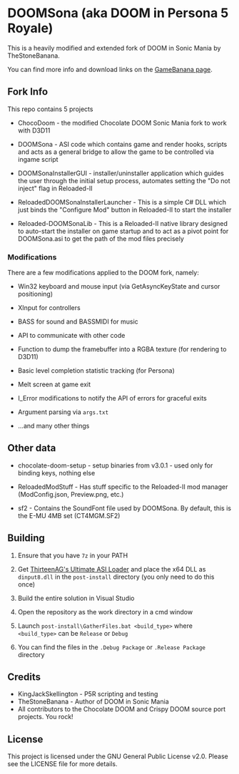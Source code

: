 # DOOMSona (aka DOOM in Persona 5 Royale)

This is a heavily modified and extended fork of DOOM in Sonic Mania by TheStoneBanana.

You can find more info and download links on the [GameBanana page](https://gamebanana.com/mods/511278).

## Fork Info

This repo contains 5 projects

- ChocoDoom - the modified Chocolate DOOM Sonic Mania fork to work with D3D11

- DOOMSona - ASI code which contains game and render hooks, scripts and acts as a general bridge to allow the game to be controlled via ingame script

- DOOMSonaInstallerGUI - installer/uninstaller application which guides the user through the initial setup process, automates setting the "Do not inject" flag in Reloaded-II

- ReloadedDOOMSonaInstallerLauncher - This is a simple C# DLL which just binds the "Configure Mod" button in Reloaded-II to start the installer

- Reloaded-DOOMSonaLib - This is a Reloaded-II native library designed to auto-start the installer on game startup and to act as a pivot point for DOOMSona.asi to get the path of the mod files precisely

### Modifications

There are a few modifications applied to the DOOM fork, namely:

- Win32 keyboard and mouse input (via GetAsyncKeyState and cursor positioning)

- XInput for controllers

- BASS for sound and BASSMIDI for music

- API to communicate with other code

- Function to dump the framebuffer into a RGBA texture (for rendering to D3D11)

- Basic level completion statistic tracking (for Persona)

- Melt screen at game exit

- I_Error modifications to notify the API of errors for graceful exits

- Argument parsing via `args.txt`

- ...and many other things

## Other data

- chocolate-doom-setup - setup binaries from v3.0.1 - used only for binding keys, nothing else

- ReloadedModStuff - Has stuff specific to the Reloaded-II mod manager (ModConfig.json, Preview.png, etc.)

- sf2 - Contains the SoundFont file used by DOOMSona. By default, this is the E-MU 4MB set (CT4MGM.SF2)

## Building

1. Ensure that you have `7z` in your PATH

2. Get [ThirteenAG's Ultimate ASI Loader](https://github.com/ThirteenAG/Ultimate-ASI-Loader/releases/latest) and place the x64 DLL as `dinput8.dll` in the `post-install` directory (you only need to do this once)

3. Build the entire solution in Visual Studio

4. Open the repository as the work directory in a cmd window

5. Launch `post-install\GatherFiles.bat <build_type>` where `<build_type>` can be `Release` or `Debug`

6. You can find the files in the `.Debug Package` or `.Release Package` directory

## Credits

- KingJackSkellington - P5R scripting and testing
- TheStoneBanana - Author of DOOM in Sonic Mania
- All contributors to the Chocolate DOOM and Crispy DOOM source port projects. You rock!

## License

This project is licensed under the GNU General Public License v2.0. Please see the LICENSE file for more details.
